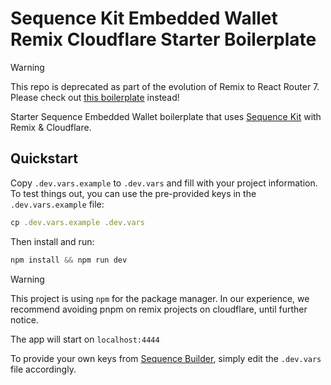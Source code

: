 # Sequence Kit Embedded Wallet Remix Cloudflare Starter Boilerplate

> [!WARNING]  
> This repo is deprecated as part of the evolution of Remix to React Router 7.
> Please check out [this boilerplate](https://github.com/0xsequence-demos/web-sdk-embedded-wallet-rr7-cloudflare-boilerplate) instead!



Starter Sequence Embedded Wallet boilerplate that uses [Sequence Kit](https://github.com/0xsequence/kit) with Remix & Cloudflare.

## Quickstart

Copy `.dev.vars.example` to `.dev.vars` and fill with your project information. To test things out, you can use the pre-provided keys in the `.dev.vars.example` file:

```js
cp .dev.vars.example .dev.vars
```

Then install and run:

```js
npm install && npm run dev
```

> [!WARNING]
> This project is using `npm` for the package manager. In our experience, we recommend avoiding pnpm on remix projects on cloudflare, until further notice.

The app will start on `localhost:4444`

To provide your own keys from [Sequence Builder](https://sequence.build/), simply edit the `.dev.vars` file accordingly.
